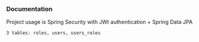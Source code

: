 ### Documentation
Project usage is Spring Security with JWt authentication + Spring Data JPA

```3 tables: roles, users, users_roles```
